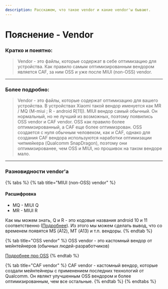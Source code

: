 ```yaml
---
description: Расскажем, что такое vendor и какие vendor'ы бывают.
---
```


# Пояснение - Vendor

### Кратко и понятно:

> Vendor - это файлы, которые содержат в себе оптимизацию для устройства. Как правило самым оптимизированным вендором является CAF, за ним OSS и уже после MIUI (non-OSS) vendor.

****

### **Более подробно:**

> Vendor - это файлы, которые содержат оптимизацию для вашего устройства. В устройствах Xiaomi такой вендор именуется как MR / MQ (M-miui ; R - android R\[11]). MIUI вендор самый обычный. Он нормальный, но не лучший из возможных, поэтому появились OSS vendor и CAF vendor. OSS как правило более оптимизированный, а CAF еще более оптимизрован. OSS создается с нуля обычным человеком, как и CAF, однако для создания CAF вендора используются наработки оптимизации чипмейкера (Qualcomm SnapDragon), поэтому они оптимизированее, чем OSS и MIUI, но прошивок на таком вендоре мало.

****

### Разновидности vendor'а

{% tabs %}
{% tab title="MIUI (non-OSS) vendor" %}
#### Расшифровка

* MQ - MIUI Q
* MR - MIUI R



Как мы можем знать, Q и R - это кодовые названия android 10 и 11 соответственно ([Подробнее](code-name-android.md)). Из этого мы можем сделать вывод, что со временем появятся MS (А12), MT (А13) и т.п. вендоры.
{% endtab %}

{% tab title="OSS vendor" %}
OSS vendor - это кастомный вендор от мейнтейнеров (обычных людей-разработчиков)

[Подробнее про OSS](oss-is.md)
{% endtab %}

{% tab title="CAF vendor" %}
CAF vendor - кастомный вендор, которые создали мейнтейнеры с применением последних технологий от Qualcomm. Он являкт улучшенным OSS вендором и более оптимизированным, чем все остальные.
{% endtab %}
{% endtabs %}
